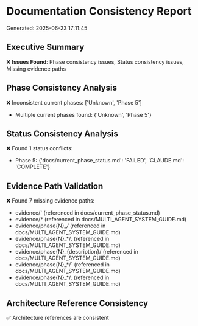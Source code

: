 # Documentation Consistency Report
Generated: 2025-06-23 17:11:45

## Executive Summary
❌ **Issues Found**: Phase consistency issues, Status consistency issues, Missing evidence paths

## Phase Consistency Analysis
❌ Inconsistent current phases: ['Unknown', 'Phase 5']
- Multiple current phases found: {'Unknown', 'Phase 5'}

## Status Consistency Analysis
❌ Found 1 status conflicts:
- Phase 5: {'docs/current_phase_status.md': 'FAILED', 'CLAUDE.md': 'COMPLETE'}

## Evidence Path Validation
❌ Found 7 missing evidence paths:
- evidence/` (referenced in docs/current_phase_status.md)
- evidence/* (referenced in docs/MULTI_AGENT_SYSTEM_GUIDE.md)
- evidence/phase{N}_*/* (referenced in docs/MULTI_AGENT_SYSTEM_GUIDE.md)
- evidence/phase{N}_*/. (referenced in docs/MULTI_AGENT_SYSTEM_GUIDE.md)
- evidence/phase{N}_{description}/ (referenced in docs/MULTI_AGENT_SYSTEM_GUIDE.md)
- evidence/phase{N}_*/` (referenced in docs/MULTI_AGENT_SYSTEM_GUIDE.md)
- evidence/phase{N}_*/. (referenced in docs/MULTI_AGENT_SYSTEM_GUIDE.md)

## Architecture Reference Consistency
✅ Architecture references are consistent
